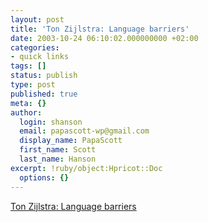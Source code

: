 ```yaml
---
layout: post
title: 'Ton Zijlstra: Language barriers'
date: 2003-10-24 06:10:02.000000000 +02:00
categories:
- quick links
tags: []
status: publish
type: post
published: true
meta: {}
author:
  login: shanson
  email: papascott-wp@gmail.com
  display_name: PapaScott
  first_name: Scott
  last_name: Hanson
excerpt: !ruby/object:Hpricot::Doc
  options: {}
---
```

<p><a title="and how they can be overcome" href="http://www.zylstra.org/blog/archives/001128.html">Ton Zijlstra: Language barriers</a></p>
